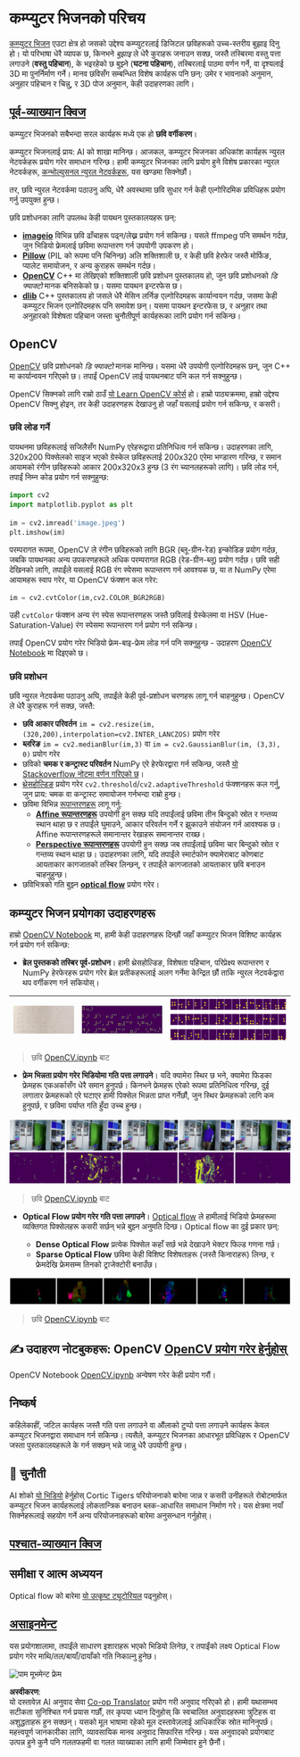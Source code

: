 <!--
CO_OP_TRANSLATOR_METADATA:
{
  "original_hash": "4bedc8e702db17260cfe824d58b6cfd4",
  "translation_date": "2025-08-26T09:38:24+00:00",
  "source_file": "lessons/4-ComputerVision/06-IntroCV/README.md",
  "language_code": "ne"
}
-->
# कम्प्युटर भिजनको परिचय

[कम्प्युटर भिजन](https://wikipedia.org/wiki/Computer_vision) एउटा क्षेत्र हो जसको उद्देश्य कम्प्युटरलाई डिजिटल छविहरूको उच्च-स्तरीय बुझाइ दिनु हो। यो परिभाषा धेरै व्यापक छ, किनभने *बुझाइ* ले धेरै कुराहरू जनाउन सक्छ, जस्तै तस्बिरमा वस्तु पत्ता लगाउने (**वस्तु पहिचान**), के भइरहेको छ बुझ्ने (**घटना पहिचान**), तस्बिरलाई पाठमा वर्णन गर्ने, वा दृश्यलाई 3D मा पुनर्निर्माण गर्ने। मानव छविसँग सम्बन्धित विशेष कार्यहरू पनि छन्: उमेर र भावनाको अनुमान, अनुहार पहिचान र चिन्नु, र 3D पोज अनुमान, केही उदाहरणका लागि।

## [पूर्व-व्याख्यान क्विज](https://red-field-0a6ddfd03.1.azurestaticapps.net/quiz/106)

कम्प्युटर भिजनको सबैभन्दा सरल कार्यहरू मध्ये एक हो **छवि वर्गीकरण**।

कम्प्युटर भिजनलाई प्राय: AI को शाखा मानिन्छ। आजकल, कम्प्युटर भिजनका अधिकांश कार्यहरू न्युरल नेटवर्कहरू प्रयोग गरेर समाधान गरिन्छ। हामी कम्प्युटर भिजनका लागि प्रयोग हुने विशेष प्रकारका न्युरल नेटवर्कहरू, [कन्भोल्युसनल न्युरल नेटवर्कहरू](../07-ConvNets/README.md), यस खण्डमा सिक्नेछौं।

तर, छवि न्युरल नेटवर्कमा पठाउनु अघि, धेरै अवस्थामा छवि सुधार गर्न केही एल्गोरिदमिक प्रविधिहरू प्रयोग गर्नु उपयुक्त हुन्छ।

छवि प्रशोधनका लागि उपलब्ध केही पायथन पुस्तकालयहरू छन्:

* **[imageio](https://imageio.readthedocs.io/en/stable/)** विभिन्न छवि ढाँचाहरू पढ्न/लेख्न प्रयोग गर्न सकिन्छ। यसले ffmpeg पनि समर्थन गर्दछ, जुन भिडियो फ्रेमलाई छविमा रूपान्तरण गर्न उपयोगी उपकरण हो।
* **[Pillow](https://pillow.readthedocs.io/en/stable/index.html)** (PIL को रूपमा पनि चिनिन्छ) अलि शक्तिशाली छ, र केही छवि हेरफेर जस्तै मोर्फिङ, प्यालेट समायोजन, र अन्य कुराहरू समर्थन गर्दछ।
* **[OpenCV](https://opencv.org/)** C++ मा लेखिएको शक्तिशाली छवि प्रशोधन पुस्तकालय हो, जुन छवि प्रशोधनको *डि फ्याक्टो* मानक बनिसकेको छ। यसमा पायथन इन्टरफेस छ।
* **[dlib](http://dlib.net/)** C++ पुस्तकालय हो जसले धेरै मेसिन लर्निङ एल्गोरिदमहरू कार्यान्वयन गर्दछ, जसमा केही कम्प्युटर भिजन एल्गोरिदमहरू पनि समावेश छन्। यसमा पायथन इन्टरफेस छ, र अनुहार तथा अनुहारको विशेषता पहिचान जस्ता चुनौतीपूर्ण कार्यहरूका लागि प्रयोग गर्न सकिन्छ।

## OpenCV

[OpenCV](https://opencv.org/) छवि प्रशोधनको *डि फ्याक्टो* मानक मानिन्छ। यसमा धेरै उपयोगी एल्गोरिदमहरू छन्, जुन C++ मा कार्यान्वयन गरिएको छ। तपाईं OpenCV लाई पायथनबाट पनि कल गर्न सक्नुहुन्छ।

OpenCV सिक्नको लागि राम्रो ठाउँ [यो Learn OpenCV कोर्स](https://learnopencv.com/getting-started-with-opencv/) हो। हाम्रो पाठ्यक्रममा, हाम्रो उद्देश्य OpenCV सिक्नु होइन, तर केही उदाहरणहरू देखाउनु हो जहाँ यसलाई प्रयोग गर्न सकिन्छ, र कसरी।

### छवि लोड गर्ने

पायथनमा छविहरूलाई सजिलैसँग NumPy एरेहरूद्वारा प्रतिनिधित्व गर्न सकिन्छ। उदाहरणका लागि, 320x200 पिक्सेलको साइज भएको ग्रेस्केल छविहरूलाई 200x320 एरेमा भण्डारण गरिन्छ, र समान आयामको रंगीन छविहरूको आकार 200x320x3 हुन्छ (3 रंग च्यानलहरूको लागि)। छवि लोड गर्न, तपाईं निम्न कोड प्रयोग गर्न सक्नुहुन्छ:

```python
import cv2
import matplotlib.pyplot as plt

im = cv2.imread('image.jpeg')
plt.imshow(im)
```

परम्परागत रूपमा, OpenCV ले रंगीन छविहरूको लागि BGR (ब्लू-ग्रीन-रेड) इन्कोडिङ प्रयोग गर्दछ, जबकि पायथनका अन्य उपकरणहरूले अधिक परम्परागत RGB (रेड-ग्रीन-ब्लू) प्रयोग गर्दछ। छवि सही देखिनको लागि, तपाईंले यसलाई RGB रंग स्पेसमा रूपान्तरण गर्न आवश्यक छ, या त NumPy एरेमा आयामहरू स्वाप गरेर, या OpenCV फंक्शन कल गरेर:

```python
im = cv2.cvtColor(im,cv2.COLOR_BGR2RGB)
```

उही `cvtColor` फंक्शन अन्य रंग स्पेस रूपान्तरणहरू जस्तै छविलाई ग्रेस्केलमा वा HSV (Hue-Saturation-Value) रंग स्पेसमा रूपान्तरण गर्न प्रयोग गर्न सकिन्छ।

तपाईं OpenCV प्रयोग गरेर भिडियो फ्रेम-बाइ-फ्रेम लोड गर्न पनि सक्नुहुन्छ - उदाहरण [OpenCV Notebook](../../../../../lessons/4-ComputerVision/06-IntroCV/OpenCV.ipynb) मा दिइएको छ।

### छवि प्रशोधन

छवि न्युरल नेटवर्कमा पठाउनु अघि, तपाईंले केही पूर्व-प्रशोधन चरणहरू लागू गर्न चाहनुहुन्छ। OpenCV ले धेरै कुराहरू गर्न सक्छ, जस्तै:

* **छवि आकार परिवर्तन** `im = cv2.resize(im, (320,200),interpolation=cv2.INTER_LANCZOS)` प्रयोग गरेर
* **ब्लरिङ** `im = cv2.medianBlur(im,3)` वा `im = cv2.GaussianBlur(im, (3,3), 0)` प्रयोग गरेर
* छविको **चमक र कन्ट्रास्ट परिवर्तन** NumPy एरे हेरफेरद्वारा गर्न सकिन्छ, जस्तै [यो Stackoverflow नोटमा वर्णन गरिएको छ](https://stackoverflow.com/questions/39308030/how-do-i-increase-the-contrast-of-an-image-in-python-opencv)।
* [थ्रेसहोल्डिङ](https://docs.opencv.org/4.x/d7/d4d/tutorial_py_thresholding.html) प्रयोग गरेर `cv2.threshold`/`cv2.adaptiveThreshold` फंक्शनहरू कल गर्नु, जुन प्राय: चमक वा कन्ट्रास्ट समायोजन गर्नभन्दा राम्रो हुन्छ।
* छविमा विभिन्न [रूपान्तरणहरू](https://docs.opencv.org/4.5.5/da/d6e/tutorial_py_geometric_transformations.html) लागू गर्नु:
    - **[Affine रूपान्तरणहरू](https://docs.opencv.org/4.5.5/d4/d61/tutorial_warp_affine.html)** उपयोगी हुन सक्छ यदि तपाईंलाई छविमा तीन बिन्दुको स्रोत र गन्तव्य स्थान थाहा छ र तपाईंले घुमाउने, आकार परिवर्तन गर्ने र झुकाउने संयोजन गर्न आवश्यक छ। Affine रूपान्तरणहरूले समानान्तर रेखाहरू समानान्तर राख्छ।
    - **[Perspective रूपान्तरणहरू](https://medium.com/analytics-vidhya/opencv-perspective-transformation-9edffefb2143)** उपयोगी हुन सक्छ जब तपाईंलाई छविमा चार बिन्दुको स्रोत र गन्तव्य स्थान थाहा छ। उदाहरणका लागि, यदि तपाईंले स्मार्टफोन क्यामेराबाट कोणबाट आयताकार कागजातको तस्बिर लिन्छन्, र तपाईंले कागजातको आयताकार छवि बनाउन चाहनुहुन्छ।
* छविभित्रको गति बुझ्न **[optical flow](https://docs.opencv.org/4.5.5/d4/dee/tutorial_optical_flow.html)** प्रयोग गरेर।

## कम्प्युटर भिजन प्रयोगका उदाहरणहरू

हाम्रो [OpenCV Notebook](../../../../../lessons/4-ComputerVision/06-IntroCV/OpenCV.ipynb) मा, हामी केही उदाहरणहरू दिन्छौं जहाँ कम्प्युटर भिजन विशिष्ट कार्यहरू गर्न प्रयोग गर्न सकिन्छ:

* **ब्रेल पुस्तकको तस्बिर पूर्व-प्रशोधन**। हामी थ्रेसहोल्डिङ, विशेषता पहिचान, परिप्रेक्ष्य रूपान्तरण र NumPy हेरफेरहरू प्रयोग गरेर ब्रेल प्रतीकहरूलाई अलग गर्नेमा केन्द्रित छौं ताकि न्युरल नेटवर्कद्वारा थप वर्गीकरण गर्न सकियोस्।

![ब्रेल छवि](../../../../../translated_images/braille.341962ff76b1bd7044409371d3de09ced5028132aef97344ea4b7468c1208126.ne.jpeg) | ![पूर्व-प्रशोधित ब्रेल छवि](../../../../../translated_images/braille-result.46530fea020b03c76aac532d7d6eeef7f6fb35b55b1001cd21627907dabef3ed.ne.png) | ![ब्रेल प्रतीकहरू](../../../../../translated_images/braille-symbols.0159185ab69d533909dc4d7d26a1971b51401c6a80eb3a5584f250ea880af88b.ne.png)
----|-----|-----

> छवि [OpenCV.ipynb](../../../../../lessons/4-ComputerVision/06-IntroCV/OpenCV.ipynb) बाट

* **फ्रेम भिन्नता प्रयोग गरेर भिडियोमा गति पत्ता लगाउने**। यदि क्यामेरा स्थिर छ भने, क्यामेरा फिडका फ्रेमहरू एकअर्कासँग धेरै समान हुनुपर्छ। किनभने फ्रेमहरू एरेको रूपमा प्रतिनिधित्व गरिन्छ, दुई लगातार फ्रेमहरूको एरे घटाएर हामी पिक्सेल भिन्नता प्राप्त गर्नेछौं, जुन स्थिर फ्रेमहरूको लागि कम हुनुपर्छ, र छविमा पर्याप्त गति हुँदा उच्च हुन्छ।

![भिडियो फ्रेम र फ्रेम भिन्नताको छवि](../../../../../translated_images/frame-difference.706f805491a0883c938e16447bf5eb2f7d69e812c7f743cbe7d7c7645168f81f.ne.png)

> छवि [OpenCV.ipynb](../../../../../lessons/4-ComputerVision/06-IntroCV/OpenCV.ipynb) बाट

* **Optical Flow प्रयोग गरेर गति पत्ता लगाउने**। [Optical flow](https://docs.opencv.org/3.4/d4/dee/tutorial_optical_flow.html) ले हामीलाई भिडियो फ्रेमहरूमा व्यक्तिगत पिक्सेलहरू कसरी सर्छन् भन्ने बुझ्न अनुमति दिन्छ। Optical flow का दुई प्रकार छन्:

   - **Dense Optical Flow** प्रत्येक पिक्सेल कहाँ सर्छ भन्ने देखाउने भेक्टर फिल्ड गणना गर्छ।
   - **Sparse Optical Flow** छविमा केही विशिष्ट विशेषताहरू (जस्तै किनाराहरू) लिन्छ, र फ्रेमदेखि फ्रेमसम्म तिनको ट्राजेक्टोरी बनाउँछ।

![Optical Flow को छवि](../../../../../translated_images/optical.1f4a94464579a83a10784f3c07fe7228514714b96782edf50e70ccd59d2d8c4f.ne.png)

> छवि [OpenCV.ipynb](../../../../../lessons/4-ComputerVision/06-IntroCV/OpenCV.ipynb) बाट

## ✍️ उदाहरण नोटबुकहरू: OpenCV [OpenCV प्रयोग गरेर हेर्नुहोस्](../../../../../lessons/4-ComputerVision/06-IntroCV/OpenCV.ipynb)

OpenCV Notebook [OpenCV.ipynb](../../../../../lessons/4-ComputerVision/06-IntroCV/OpenCV.ipynb) अन्वेषण गरेर केही प्रयोग गरौं।

## निष्कर्ष

कहिलेकाहीं, जटिल कार्यहरू जस्तै गति पत्ता लगाउने वा औंलाको टुप्पो पत्ता लगाउने कार्यहरू केवल कम्प्युटर भिजनद्वारा समाधान गर्न सकिन्छ। त्यसैले, कम्प्युटर भिजनका आधारभूत प्रविधिहरू र OpenCV जस्ता पुस्तकालयहरूले के गर्न सक्छन् भन्ने जान्नु धेरै उपयोगी हुन्छ।

## 🚀 चुनौती

AI शोको [यो भिडियो](https://docs.microsoft.com/shows/ai-show/ai-show--2021-opencv-ai-competition--grand-prize-winners--cortic-tigers--episode-32?WT.mc_id=academic-77998-cacaste) हेर्नुहोस् Cortic Tigers परियोजनाको बारेमा जान्न र कसरी उनीहरूले रोबोटमार्फत कम्प्युटर भिजन कार्यहरूलाई लोकतान्त्रिक बनाउन ब्लक-आधारित समाधान निर्माण गरे। यस क्षेत्रमा नयाँ सिक्नेहरूलाई सहयोग गर्ने अन्य परियोजनाहरूको बारेमा अनुसन्धान गर्नुहोस्।

## [पश्चात-व्याख्यान क्विज](https://red-field-0a6ddfd03.1.azurestaticapps.net/quiz/206)

## समीक्षा र आत्म अध्ययन

Optical flow को बारेमा [यो उत्कृष्ट ट्यूटोरियल](https://learnopencv.com/optical-flow-in-opencv/) पढ्नुहोस्।

## [असाइनमेन्ट](lab/README.md)

यस प्रयोगशालामा, तपाईंले साधारण इशाराहरू भएको भिडियो लिनेछ, र तपाईंको लक्ष्य Optical Flow प्रयोग गरेर माथि/तल/बायाँ/दायाँको गति निकाल्नु हुनेछ।

<img src="images/palm-movement.png" width="30%" alt="पाम मूभमेन्ट फ्रेम"/>

**अस्वीकरण**:  
यो दस्तावेज़ AI अनुवाद सेवा [Co-op Translator](https://github.com/Azure/co-op-translator) प्रयोग गरी अनुवाद गरिएको हो। हामी यथासम्भव सटीकता सुनिश्चित गर्न प्रयास गर्छौं, तर कृपया ध्यान दिनुहोस् कि स्वचालित अनुवादहरूमा त्रुटिहरू वा अशुद्धताहरू हुन सक्छन्। यसको मूल भाषामा रहेको मूल दस्तावेज़लाई आधिकारिक स्रोत मानिनुपर्छ। महत्त्वपूर्ण जानकारीका लागि, व्यावसायिक मानव अनुवाद सिफारिस गरिन्छ। यस अनुवादको प्रयोगबाट उत्पन्न हुने कुनै पनि गलतफहमी वा गलत व्याख्याका लागि हामी जिम्मेवार हुने छैनौं।